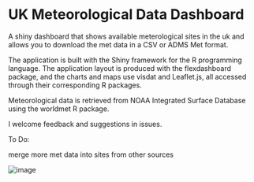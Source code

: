 # UK Meteorological Data Dashboard

A shiny dashboard that shows available meterological sites in the uk and allows you to download the met data in a CSV or ADMS Met format. 

The application is built with the Shiny framework for the R programming language. The application layout is produced with the flexdashboard package, and the charts and maps use visdat and Leaflet.js, all accessed through their corresponding R packages.

Meteorological data is retrieved from NOAA Integrated Surface Database using the worldmet R package.

I welcome feedback and suggestions in issues.

To Do:

merge more met data into sites from other sources


![image](https://user-images.githubusercontent.com/45573448/179965110-4fec3c1f-d753-4dc1-bd46-defd42a6f97b.png)
